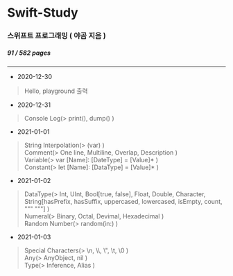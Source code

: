 # Swift-Study
### 스위프트 프로그래밍 ( 야곰 지음 )
##### 91 / 582 pages
---

- 2020-12-30
>Hello, playground 출력

- 2020-12-31
>Console Log(> print(), dump() )    

- 2021-01-01
>String Interpolation(> \(var) )    
>Comment(> One line, Multiline, Overlap, Description )    
>Variable(> var [Name]: [DateType] = [Value]* )    
>Constant(> let [Name]: [DataType] = [Value]* )    

- 2021-01-02
>DataType(> Int, UInt, Bool[true, false], Float, Double, Character, String[hasPrefix, hasSuffix, uppercased, lowercased, isEmpty, count, """ """] )    
>Numeral(> Binary, Octal, Devimal, Hexadecimal )    
>Random Number(> random(in:) )    

- 2021-01-03
>Special Characters(> \n, \\\\, \\", \t, \0 )    
>Any(> AnyObject, nil )    
>Type(> Inference, Alias )    
